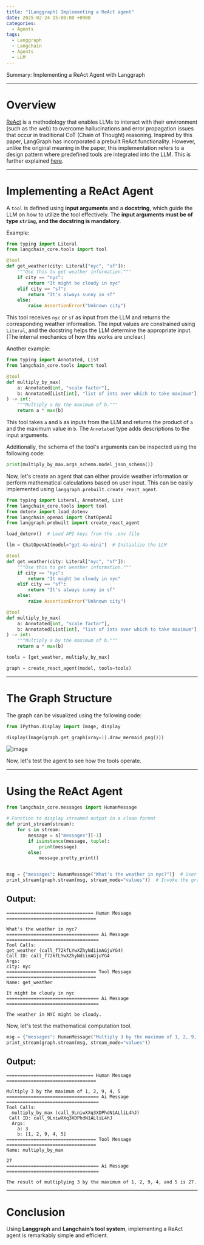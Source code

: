 ```yaml
---
title: "[Langgraph] Implementing a ReAct agent"
date: 2025-02-24 15:00:00 +0900
categories:
  - Agents
tags:
  - Langgraph
  - Langchain
  - Agents
  - LLM
---
```


Summary: Implementing a ReAct Agent with Langgraph

---

# Overview

[ReAct](https://arxiv.org/abs/2210.03629) is a methodology that enables LLMs to interact with their environment (such as the web) to overcome hallucinations and error propagation issues that occur in traditional CoT (Chain of Thought) reasoning. Inspired by this paper, LangGraph has incorporated a prebuilt ReAct functionality. However, unlike the original meaning in the paper, this implementation refers to a design pattern where predefined tools are integrated into the LLM. This is further explained [here](https://langchain-ai.github.io/langgraph/how-tos/create-react-agent/).

---

# Implementing a ReAct Agent

A `tool` is defined using **input arguments** and a **docstring**, which guide the LLM on how to utilize the tool effectively. The **input arguments must be of type `string`, and the docstring is mandatory**.

Example:

```python
from typing import Literal
from langchain_core.tools import tool

@tool
def get_weather(city: Literal["nyc", "sf"]):
    """Use this to get weather information."""
    if city == "nyc":
        return "It might be cloudy in nyc"
    elif city == "sf":
        return "It's always sunny in sf"
    else:
        raise AssertionError("Unknown city")
```

This tool receives `nyc` or `sf` as input from the LLM and returns the corresponding weather information. The input values are constrained using `Literal`, and the docstring helps the LLM determine the appropriate input. (The internal mechanics of how this works are unclear.)

Another example:

```python
from typing import Annotated, List
from langchain_core.tools import tool

@tool
def multiply_by_max(
    a: Annotated[int, "scale factor"],
    b: Annotated[List[int], "list of ints over which to take maximum"],
) -> int:
    """Multiply a by the maximum of b."""
    return a * max(b)
```

This tool takes `a` and `b` as inputs from the LLM and returns the product of `a` and the maximum value in `b`. The `Annotated` type adds descriptions to the input arguments.

Additionally, the schema of the tool's arguments can be inspected using the following code:

```python
print(multiply_by_max.args_schema.model_json_schema())
```

Now, let's create an agent that can either provide weather information or perform mathematical calculations based on user input. This can be easily implemented using `langgraph.prebuilt.create_react_agent`.

```python
from typing import Literal, Annotated, List
from langchain_core.tools import tool
from dotenv import load_dotenv
from langchain_openai import ChatOpenAI
from langgraph.prebuilt import create_react_agent

load_dotenv()  # Load API keys from the .env file

llm = ChatOpenAI(model="gpt-4o-mini")  # Initialize the LLM

@tool
def get_weather(city: Literal["nyc", "sf"]):
    """Use this to get weather information."""
    if city == "nyc":
        return "It might be cloudy in nyc"
    elif city == "sf":
        return "It's always sunny in sf"
    else:
        raise AssertionError("Unknown city")

@tool
def multiply_by_max(
    a: Annotated[int, "scale factor"],
    b: Annotated[List[int], "list of ints over which to take maximum"],
) -> int:
    """Multiply a by the maximum of b."""
    return a * max(b)

tools = [get_weather, multiply_by_max]

graph = create_react_agent(model, tools=tools)
```

---

# The Graph Structure

The graph can be visualized using the following code:

```python
from IPython.display import Image, display

display(Image(graph.get_graph(xray=1).draw_mermaid_png()))
```

![image](https://github.com/user-attachments/assets/d677b6df-ff11-463b-8a24-f9f6f9d70f72)

Now, let's test the agent to see how the tools operate.

---

# Using the ReAct Agent

```python
from langchain_core.messages import HumanMessage

# Function to display streamed output in a clean format
def print_stream(stream):
    for s in stream:
        message = s["messages"][-1]
        if isinstance(message, tuple):
            print(message)
        else:
            message.pretty_print()


msg = {"messages": HumanMessage("What's the weather in nyc?")}  # User input
print_stream(graph.stream(msg, stream_mode="values"))  # Invoke the graph
```

## Output:

```text
================================ Human Message =================================

What's the weather in nyc?
================================== Ai Message ==================================
Tool Calls:
get_weather (call_f72kfLYwXZhyNdiimAGjuYG4)
Call ID: call_f72kfLYwXZhyNdiimAGjuYG4
Args:
city: nyc
================================= Tool Message =================================
Name: get_weather

It might be cloudy in nyc
================================== Ai Message ==================================

The weather in NYC might be cloudy.
```

Now, let's test the mathematical computation tool.

```python
msg = {"messages": HumanMessage("Multiply 3 by the maximum of 1, 2, 9, 4, 5")}
print_stream(graph.stream(msg, stream_mode="values"))
```

## Output:

```text
================================ Human Message =================================

Multiply 3 by the maximum of 1, 2, 9, 4, 5
================================== Ai Message ==================================
Tool Calls:
  multiply_by_max (call_9LniwXXq3XDPhdN1ALliL4hJ)
 Call ID: call_9LniwXXq3XDPhdN1ALliL4hJ
  Args:
    a: 3
    b: [1, 2, 9, 4, 5]
================================= Tool Message =================================
Name: multiply_by_max

27
================================== Ai Message ==================================

The result of multiplying 3 by the maximum of 1, 2, 9, 4, and 5 is 27.
```

---

# Conclusion

Using **Langgraph** and **Langchain’s tool system**, implementing a ReAct agent is remarkably simple and efficient.
